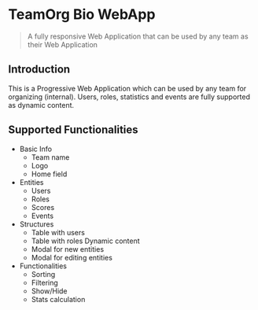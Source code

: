 # TeamOrg Bio WebApp
> A fully responsive Web Application that can be used by any team as their Web Application

## Introduction

This is a Progressive Web Application which can be used by any team for organizing (internal). Users, roles, statistics and events are fully supported as dynamic content.

## Supported Functionalities
- Basic Info
   - Team name
   - Logo
   - Home field
- Entities
   - Users
   - Roles
   - Scores
   - Events
- Structures
   - Table with users
   - Table with roles
Dynamic content
   - Modal for new entities
   - Modal for editing entities
- Functionalities
   - Sorting
   - Filtering
   - Show/Hide
   - Stats calculation
